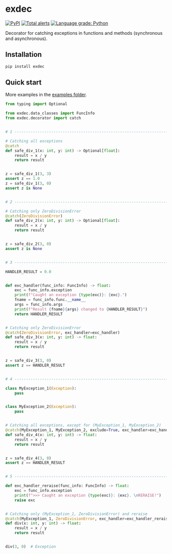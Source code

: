 # exdec

[![PyPI](https://img.shields.io/pypi/v/exdec)](https://pypi.org/project/exdec) [![Total alerts](https://img.shields.io/lgtm/alerts/g/EvgeniyBurdin/exdec.svg?logo=lgtm&logoWidth=18)](https://lgtm.com/projects/g/EvgeniyBurdin/exdec/alerts/) [![Language grade: Python](https://img.shields.io/lgtm/grade/python/g/EvgeniyBurdin/exdec.svg?logo=lgtm&logoWidth=18)](https://lgtm.com/projects/g/EvgeniyBurdin/exdec/context:python)

Decorator for catching exceptions in functions and methods (synchronous and asynchronous).

## Installation

```bash
pip install exdec
```

## Quick start

More examples in the [examples folder](https://github.com/EvgeniyBurdin/exdec/tree/main/examples).

```python
from typing import Optional

from exdec.data_classes import FuncInfo
from exdec.decorator import catch


# 1 --------------------------------------------------------------------------

# Catching all exceptions
@catch
def safe_div_1(x: int, y: int) -> Optional[float]:
    result = x / y
    return result


z = safe_div_1(3, 3)
assert z == 1.0
z = safe_div_1(3, 0)
assert z is None


# 2 --------------------------------------------------------------------------

# Catching only ZeroDivisionError
@catch(ZeroDivisionError)
def safe_div_2(x: int, y: int) -> Optional[float]:
    result = x / y
    return result


z = safe_div_2(3, 0)
assert z is None


# 3 --------------------------------------------------------------------------

HANDLER_RESULT = 0.0


def exc_handler(func_info: FuncInfo) -> float:
    exc = func_info.exception
    print(f"Caught an exception {type(exc)}: {exc}.")
    fname = func_info.func.__name__
    args = func_info.args
    print(f"Result {fname}{args} changed to {HANDLER_RESULT}")
    return HANDLER_RESULT


# Catching only ZeroDivisionError
@catch(ZeroDivisionError, exc_handler=exc_handler)
def safe_div_3(x: int, y: int) -> float:
    result = x / y
    return result


z = safe_div_3(3, 0)
assert z == HANDLER_RESULT


# 4 --------------------------------------------------------------------------

class MyException_1(Exception):
    pass


class MyException_2(Exception):
    pass


# Catching all exceptions, except for (MyException_1, MyException_2)
@catch(MyException_1, MyException_2, exclude=True, exc_handler=exc_handler)
def safe_div_4(x: int, y: int) -> float:
    result = x / y
    return result


z = safe_div_4(3, 0)
assert z == HANDLER_RESULT


# 5 --------------------------------------------------------------------------

def exc_handler_reraise(func_info: FuncInfo) -> float:
    exc = func_info.exception
    print(f">>> Caught an exception {type(exc)}: {exc}. \nRERAISE!")
    raise exc


# Catching only (MyException_1, ZeroDivisionError) and reraise
@catch(MyException_1, ZeroDivisionError, exc_handler=exc_handler_reraise)
def div(x: int, y: int) -> float:
    result = x / y
    return result


div(3, 0)  # Exception
```
